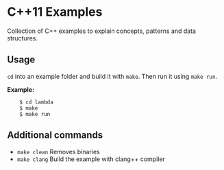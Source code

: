 # C++11 Examples

Collection of C++ examples to explain concepts, patterns and data structures.

## Usage
`cd` into an example folder and build it with `make`. Then run it using `make run`.

**Example:**
```
    $ cd lambda
    $ make
    $ make run
```

## Additional commands

- `make clean` Removes binaries
- `make clang` Build the example with clang++ compiler